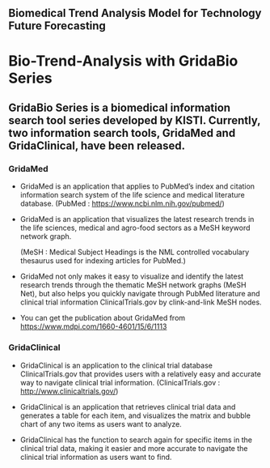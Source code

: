 ## Biomedical  Trend Analysis Model for Technology Future Forecasting 
# Bio-Trend-Analysis with GridaBio Series

## GridaBio Series is a biomedical information search tool series developed by KISTI. Currently, two information search tools, GridaMed and GridaClinical, have been released. 


### GridaMed

- GridaMed is an application that applies to PubMed’s index and citation information search system of the life science and medical literature database. 
 (PubMed : https://www.ncbi.nlm.nih.gov/pubmed/)

- GridaMed is an application that visualizes the latest research trends in the life sciences, medical and agro-food sectors as a MeSH keyword network graph.

   (MeSH : Medical Subject Headings is the NML controlled vocabulary thesaurus used for indexing articles for PubMed.)

- GridaMed not only makes it easy to visualize and identify the latest research trends through the thematic MeSH network graphs (MeSH Net), but also helps you quickly navigate through PubMed literature and clinical trial information ClinicalTrials.gov by clink-and-link MeSH nodes.

- You can get the publication about GridaMed from https://www.mdpi.com/1660-4601/15/6/1113 


### GridaClinical

- GridaClinical is an application to the clinical trial database ClinicalTrials.gov that provides users with a relatively easy and accurate way to navigate clinical trial information. 
 (ClinicalTrials.gov : http://www.clinicaltrials.gov/)

- GridaClinical is an application that retrieves clinical trial data and generates a table for each item, and visualizes the matrix and bubble chart of any two items as users want to analyze. 

- GridaClinical has the function to search again for specific items in the clinical trial data, making it easier and more accurate to navigate the clinical trial information as users want to find.

